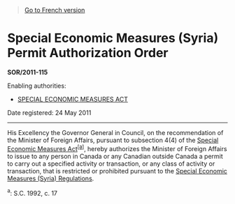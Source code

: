 > [Go to French version](/fr/Règlements/Décrets,%20ordonnances%20et%20règlements%20statutaires/2011/115.md)

# Special Economic Measures (Syria) Permit Authorization Order

**SOR/2011-115**

Enabling authorities: 
- [SPECIAL ECONOMIC MEASURES ACT](/en/Acts/Statutes%20of%20Canada/1992/c.%2017.md)

Date registered: 24 May 2011

----------

His Excellency the Governor General in Council, on the recommendation of the Minister of Foreign Affairs, pursuant to subsection 4(4) of the [Special Economic Measures Act](/en/Acts/Statutes%20of%20Canada/1992/c.%2017.md)<sup><a href='#fn_ae'>[a]</a></sup>, hereby authorizes the Minister of Foreign Affairs to issue to any person in Canada or any Canadian outside Canada a permit to carry out a specified activity or transaction, or any class of activity or transaction, that is restricted or prohibited pursuant to the [Special Economic Measures (Syria) Regulations](/en/Regulations/Statutory%20Orders%20and%20Regulations/2011/114.md).

<a name='fn_ae'><sup>a</sup></a>: S.C. 1992, c. 17<br />


